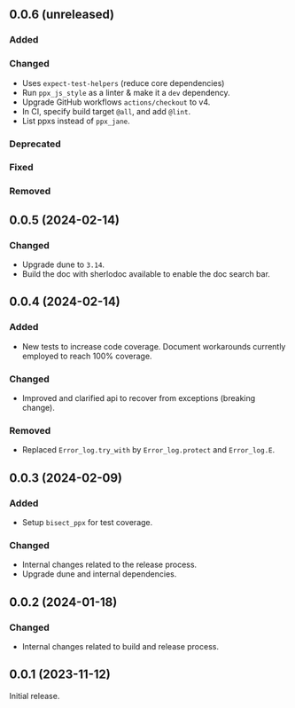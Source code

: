 ## 0.0.6 (unreleased)

### Added

### Changed

- Uses `expect-test-helpers` (reduce core dependencies)
- Run `ppx_js_style` as a linter & make it a `dev` dependency.
- Upgrade GitHub workflows `actions/checkout` to v4.
- In CI, specify build target `@all`, and add `@lint`.
- List ppxs instead of `ppx_jane`.

### Deprecated

### Fixed

### Removed

## 0.0.5 (2024-02-14)

### Changed

- Upgrade dune to `3.14`.
- Build the doc with sherlodoc available to enable the doc search bar.

## 0.0.4 (2024-02-14)

### Added

- New tests to increase code coverage. Document workarounds currently employed to reach 100% coverage.

### Changed

- Improved and clarified api to recover from exceptions (breaking change).

### Removed

- Replaced `Error_log.try_with` by `Error_log.protect` and `Error_log.E`.

## 0.0.3 (2024-02-09)

### Added

- Setup `bisect_ppx` for test coverage.

### Changed

- Internal changes related to the release process.
- Upgrade dune and internal dependencies.

## 0.0.2 (2024-01-18)

### Changed

- Internal changes related to build and release process.

## 0.0.1 (2023-11-12)

Initial release.
